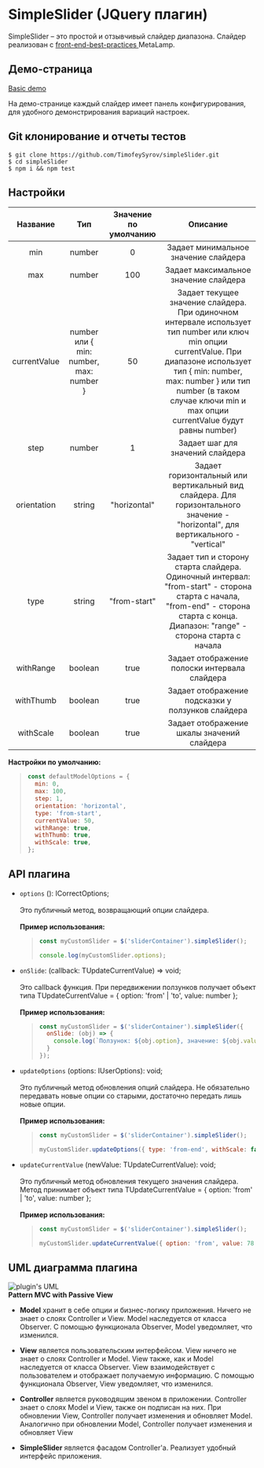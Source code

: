 # SimpleSlider (JQuery плагин)
SimpleSlider – это простой и отзывчивый слайдер диапазона. Слайдер реализован с [front-end-best-practices
](https://github.com/fullstack-development/front-end-best-practices) MetaLamp.

## Демо-страница
[Basic demo](https://timofeysyrov.github.io/simpleSlider/)

На демо-странице каждый слайдер имеет панель конфигурирования, для удобного демонстрирования вариаций настроек.

## Git клонирование и отчеты тестов
```
$ git clone https://github.com/TimofeySyrov/simpleSlider.git
$ cd simpleSlider
$ npm i && npm test
```

## Настройки
| Название  | Тип  | Значение по умолчанию | Описание |
| :------------: |:---------------:| :---------:|:--:|
| min     | number | 0 | Задает минимальное значение слайдера |
| max     | number | 100 | Задает максимальное значение слайдера |
| currentValue     | number или { min: number, max: number } | 50 | Задает текущее значение слайдера. При одиночном интервале использует тип number или ключ min опции currentValue. При диапазоне использует тип { min: number, max: number } или тип number (в таком случае ключи min и max опции currentValue будут равны number)  |
| step | number | 1 | Задает шаг для значений слайдера |
| orientation | string | "horizontal" | Задает горизонтальный или вертикальный вид слайдера. Для горизонтального значение - "horizontal", для вертикального - "vertical" |
| type | string | "from-start" | Задает тип и сторону старта слайдера. Одиночный интервал: "from-start" - сторона старта с начала, "from-end" - сторона старта с конца. Диапазон: "range" - сторона старта с начала |
| withRange | boolean | true | Задает отображение полоски интервала слайдера |
| withThumb | boolean | true | Задает отображение подсказки у ползунков слайдера |
| withScale | boolean | true | Задает отображение шкалы значений слайдера |

   **Настройки по умолчанию:**
  > ```js
  > const defaultModelOptions = {
  >   min: 0,
  >   max: 100,
  >   step: 1,
  >   orientation: 'horizontal',
  >   type: 'from-start',
  >   currentValue: 50,
  >   withRange: true,
  >   withThumb: true,
  >   withScale: true,
  > };
  > ```

## API плагина
* `options` (): ICorrectOptions;</br></br>Это публичный метод, возвращающий опции слайдера.</br></br>**Пример использования:**
  > ```js
  > const myCustomSlider = $('sliderContainer').simpleSlider();
  > 
  > console.log(myCustomSlider.options);
  > ```
* `onSlide`: (callback: TUpdateCurrentValue) => void;</br></br>Это callback функция. При передвижении ползунков получает объект типа TUpdateCurrentValue = { option: 'from' | 'to', value: number };</br></br>**Пример использования:**
  > ```js
  > const myCustomSlider = $('sliderContainer').simpleSlider({
  >   onSlide: (obj) => {
  >     console.log(`Ползунок: ${obj.option}, значение: ${obj.value}`);
  >   }
  > });
  > ```
* `updateOptions` (options: IUserOptions): void;</br></br>Это публичный метод обновления опций слайдера. Не обязательно передавать новые опции со старыми, достаточно передать лишь новые опции.</br></br>**Пример использования:**
  > ```js
  > const myCustomSlider = $('sliderContainer').simpleSlider();
  > 
  > myCustomSlider.updateOptions({ type: 'from-end', withScale: false });
  > ```
* `updateCurrentValue` (newValue: TUpdateCurrentValue): void;</br></br>Это публичный метод обновления текущего значения слайдера. Метод принимает объект типа TUpdateCurrentValue = { option: 'from' | 'to', value: number };</br></br>**Пример использования:**
  > ```js
  > const myCustomSlider = $('sliderContainer').simpleSlider();
  > 
  > myCustomSlider.updateCurrentValue({ option: 'from', value: 78 });
  > ```

## UML диаграмма плагина

<img src="https://sun9-67.userapi.com/impg/lukG1fPIWwiQNSB_T0XJfSE6eA4Ug82P4QZ3wg/L6WYrzt7Wg4.jpg?size=1331x1134&quality=96&sign=81a7982ed48397f4ac62de5ed185e229&type=album" alt="plugin's UML"><img/>
</br>
**Pattern MVC with Passive View**
</br>
* **Model** хранит в себе опции и бизнес-логику приложения. Ничего не знает о слоях Controller и View. Model наследуется от класса Observer. С помощью функционала Observer, Model уведомляет, что изменился.

* **View** является пользовательским интерфейсом. View ничего не знает о слоях Controller и Model. View также, как и Model наследуется от класса Observer. View взаимодействует с пользователем и отображает получаемую информацию. С помощью функционала Observer, View уведомляет, что изменился.

* **Controller** является руководящим звеном в приложении. Controller знает о слоях Model и View, также он подписан на них. При обновлении View, Controller получает изменения и обновляет Model. Аналогично при обновлении Model, Controller получает изменения и обновляет View

* **SimpleSlider** является фасадом Controller'а. Реализует удобный интерфейс приложения.